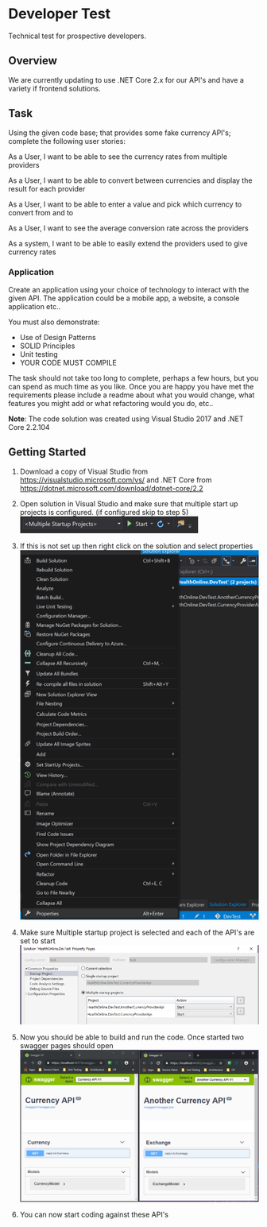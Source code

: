 # Developer Test
Technical test for prospective developers.

## Overview
We are currently updating to use .NET Core 2.x for our API's and have a variety if frontend solutions. 

## Task
Using the given code base; that provides some fake currency API's; complete the following user stories:

As a User, I want to be able to see the currency rates from multiple providers

As a User, I want to be able to convert between currencies and display the result for each provider

As a User, I want to be able to enter a value and pick which currency to convert from and to

As a User, I want to see the average conversion rate across the providers

As a system, I want to be able to easily extend the providers used to give currency rates

### Application
Create an application using your choice of technology to interact with the given API. The application could be a mobile app, a website, a console application etc..

You must also demonstrate:
 - Use of Design Patterns
 - SOLID Principles
 - Unit testing
 - YOUR CODE MUST COMPILE

The task should not take too long to complete, perhaps a few hours, but you can spend as much time as you like. Once you are happy you have met the requirements please include a readme about what you would change, what features you might add or what refactoring would you do, etc..

__Note__: The code solution was created using Visual Studio 2017 and .NET Core 2.2.104

## Getting Started
1. Download a copy of Visual Studio from https://visualstudio.microsoft.com/vs/ and .NET Core from https://dotnet.microsoft.com/download/dotnet-core/2.2

2. Open solution in Visual Studio and make sure that multiple start up projects is configured. (if configured skip to step 5)
![Multiple Startup Screenshot](assets/multiplestartup.png)

3. If this is not set up then right click on the solution and select properties
![Solution Properties Menu Screenshot](assets/properties.png)

4. Make sure Multiple startup project is selected and each of the API's are set to start
![Solution Startup Configuration Screenshot](assets/configuration.png)

5. Now you should be able to build and run the code. Once started two swagger pages should open
![Swagger Screenshot](assets/swagger.png)

6. You can now start coding against these API's
